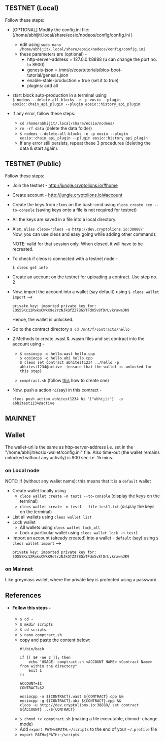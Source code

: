 ## TESTNET (Local)
Follow these steps:
* [OPTIONAL] Modify the config.ini file: (/home/abhijit/.local/share/eosio/nodeos/config/config.ini
)
  - edit using `sudo nano /home/abhijit/.local/share/eosio/nodeos/config/config.ini`
  - these parameters are (optional) - 
    + http-server-address = 127.0.0.1:8888 (u can change the port no. to 8900)
    + genesis-json = /mnt/e/eos/tutorials/bios-boot-tutorial/genesis.json
    + enable-stale-production = true (set it to true)
    + plugins: add all
* start block auto-production in a terminal using <br/>
  `$ nodeos --delete-all-blocks -e -p eosio --plugin eosio::chain_api_plugin --plugin eosio::history_api_plugin`
  
* If any error, follow these steps:
  - `cd /home/abhijit/.local/share/eosio/nodeos/`
  - `rm -rf data` (delete the data folder)
  - `$ nodeos --delete-all-blocks -e -p eosio --plugin eosio::chain_api_plugin --plugin eosio::history_api_plugin`
  - If any error still persists, repeat these 3 procedures (deleting the data & start again).
  
  
## TESTNET (Public)
Follow these steps: 
* Join the testnet - http://jungle.cryptolions.io/#home
* Create account - http://jungle.cryptolions.io/#account
* Create the keys from `cleos` on the bash-cmd using 
  `cleos create key --to-console` (saving keys onto a file is not required for testnet)
* All the keys are saved in a file into a local directory.
* Also, `alias cleos='cleos -u http://dev.cryptolions.io:38888/'` <br/>
  Now, you can use cleos and easy going while adding other commands 
  
  NOTE: valid for that session only. When closed, it will have to be recreated.
* To check if cleos is connected with a testnet node -
  ```
  $ cleos get info
  ```
* Create an account on the testnet for uploading a contract. Use step no. 2
* Now, import the account into a wallet (say default) using `$ cleos wallet import` -->
  ```
  private key: imported private key for: EOS5SKc12RwksCWkK9e2rzNJkQfZ27BGxTFdm5v8fDrLvkrawaJK9
  ```

  Hence, the wallet is unlocked.
* Go to the contract directory `$ cd /mnt/f/contracts/hello`
* 2 Methods to create .wast & .wasm files and set contract into the account using -
    - ```
      $ eosiocpp -o hello.wast hello.cpp
      $ eosiocpp -g hello.abi hello.cpp
      $ cleos set contract abhitest1234 ../hello -p abhitest1234@active  (ensure that the wallet is unlocked for this step)
      ```
    - `comptract.sh` (follow [this](https://github.com/abhi3700/My_Learning_EOS/blob/master/EOSIO_contract_setup.md#follow-this-steps--) how to create one)
* Now, push a action `hi`(say) in this contract - 
  ```
  cleos push action abhitest1234 hi '["abhijit"]' -p abhitest1234@active
  ```
 
  
  
## MAINNET
## Wallet
The wallet-url is the same as http-server-address i.e. set in the "/home/abhijit/eosio-wallet/config.ini" file.
Also time-out (the wallet remains unlocked without any activity) is 900 sec i.e. 15 mins.
### on Local node
NOTE: If (without any wallet name):
        this means that it is a `default` wallet
        
* Create wallet locally using 
  - `cleos wallet create -n test1 --to-console` (display the keys on the terminal)
  - `cleos wallet create -n test1 --file test1.txt` (display the keys on the terminal)
* List all wallets using `cleos wallet list`
* Lock wallet  
  - All wallets using `cleos wallet lock_all`
  - Lock a particular wallet using `cleos wallet lock -n test1`
* Import an account (already created) into a wallet - `default` (say) using `$ cleos wallet import` -->
  ```
  private key: imported private key for: EOS5SKc12RwksCWkK9e2rzNJkQfZ27BGxTFdm5v8fDrLvkrawaJK9
  ```


### on Mainnet
Like greymass wallet, where the private key is protected using a password.



## References
* #### Follow this steps - 
  - `$ cd ~`
  - `$ mkdir scripts`
  - `$ cd scripts`
  - `$ nano comptract.sh`
  - copy and paste the content below:
    ```
    #!/bin/bash

    if [[ $# -ne 2 ]]; then
        echo "USAGE: comptract.sh <ACCOUNT NAME> <Contract Name> from within the directory"
        exit 1
    fi

    ACCOUNT=$1
    CONTRACT=$2

    eosiocpp -o ${CONTRACT}.wast ${CONTRACT}.cpp && 
    eosiocpp -g ${CONTRACT}.abi ${CONTRACT}.cpp && 
    cleos -u http://dev.cryptolions.io:38888/ set contract ${ACCOUNT} ../${CONTRACT}
    ```
  - `$ chmod +x comptract.sh` (making a file executable, chmod- change mode)
  - Add `export PATH=$PATH:~/scripts` to the end of your `~/.profile` file
  - `export PATH=$PATH:~/scripts`

